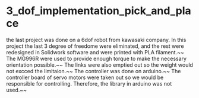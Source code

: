 # 3_dof_implementation_pick_and_place
the last project was done on a 6dof robot from kawasaki company. In this project the last 3 degree of freedome were eliminated, and the rest were redesigned in Solidwork software and were printed with PLA filament.~~
The MG996R were used to provide enough torque to make the necessary orientation possible.~~
The links were also emptied out so the weight would not excced the limitaion.~~
The controller was done on arduino.~~
The controller board of servo motors were taken out so we would be responsible for controlling. Therefore, the library in arduino was not used.~~
